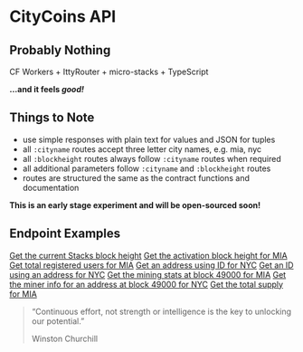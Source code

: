 # CityCoins API

## Probably Nothing

CF Workers + IttyRouter + micro-stacks + TypeScript

**...and it feels _good!_**

## Things to Note

- use simple responses with plain text for values and JSON for tuples
- all `:cityname` routes accept three letter city names, e.g. mia, nyc
- all `:blockheight` routes always follow `:cityname` routes when required
- all additional parameters follow `:cityname` and `:blockheight` routes
- routes are structured the same as the contract functions and documentation

**This is an early stage experiment and will be open-sourced soon!**

## Endpoint Examples

[Get the current Stacks block height](https://api.citycoins.co/stacks-block-height)
[Get the activation block height for MIA](https://api.citycoins.co/activation/get-activation-block/mia)
[Get total registered users for MIA](https://api.citycoins.co/activation/get-registered-users-nonce/mia)
[Get an address using ID for NYC](https://api.citycoins.co/activation/get-user/nyc/682)
[Get an ID using an address for NYC](https://api.citycoins.co/activation/get-user-id/nyc/SP1FJ0MY8M18KZF43E85WJN48SDXYS1EC4BCQW02S)
[Get the mining stats at block 49000 for MIA](https://api.citycoins.co/mining/mining-stats-at-block/mia/49000)
[Get the miner info for an address at block 49000 for NYC](https://api.citycoins.co/mining/miner-at-block/nyc/49000/SP1FJ0MY8M18KZF43E85WJN48SDXYS1EC4BCQW02S)
[Get the total supply for MIA](https://api.citycoins.co/token/total-supply/mia)

> “Continuous effort, not strength or intelligence
> is the key to unlocking our potential.”
>
> Winston Churchill
